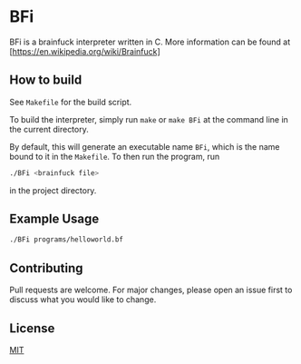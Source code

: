 # BFi

BFi is a brainfuck interpreter written in C. More information can be found at
[https://en.wikipedia.org/wiki/Brainfuck]

## How to build

See `Makefile` for the build script.

To build the interpreter, simply run `make` or `make BFi`
at the command line in the current directory.

By default, this will generate an executable name `BFi`, which is the name bound
to it in the `Makefile`. To then run the program, run


```bash
./BFi <brainfuck file>
```

in the project directory.

## Example Usage

```bash
./BFi programs/helloworld.bf
```

## Contributing
Pull requests are welcome. For major changes, please open an issue first to discuss what you would like to change.

## License
[MIT](https://choosealicense.com/licenses/mit/)
